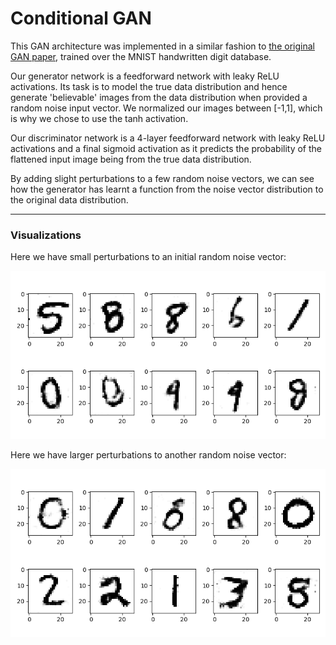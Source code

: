 # Conditional GAN

This GAN architecture was implemented in a similar fashion to [the original GAN paper](https://arxiv.org/abs/1406.2661), trained over the MNIST handwritten digit database.

Our generator network is a feedforward network with leaky ReLU activations. Its task is to model the true data distribution and hence generate 'believable' images from the data distribution when provided a random noise input vector. We normalized our images between [-1,1], which is why we chose to use the tanh activation. 

Our discriminator network is a 4-layer feedforward network with leaky ReLU activations and a final sigmoid activation as it predicts the probability of the flattened input image being from the true data distribution.

By adding slight perturbations to a few random noise vectors, we can see how the generator has learnt a function from the noise vector distribution to the original data distribution.

---
### Visualizations

Here we have small perturbations to an initial random noise vector:

![small perturbation gif](https://github.com/rishabhsamb/torch-gans/blob/master/vanilla-gan/gifs/0.1%20interpolation.gif)


Here we have larger perturbations to another random noise vector:

![large perturbation gif](https://github.com/rishabhsamb/torch-gans/blob/master/vanilla-gan/gifs/0.5%20interpolation.gif)
